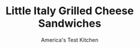 ---
layout: ../../layouts/MarkdownPostLayout.astro
title: Little Italy Grilled Cheese Sandwiches
author: America's Test Kitchen
pubDate: 2023-03-15
description: "The technique and the ingredients you choose make the difference between a good grilled cheese sandwich and a great grilled cheese sandwich."
image_url: https://res.cloudinary.com/hksqkdlah/image/upload/ar_1:1,c_fill,dpr_2.0,f_auto,fl_lossy.progressive.strip_profile,g_faces:auto,q_auto:low,w_344/4384_sfs-grilledcheese-cc
tags: ["Main Courses","Italian","Sandwiches","Cook's Country TV"]
calories: 2561
protein: 31
carbohydrates: 33
fats: 
fiber: 3
ingredients: ["1 1/3 cups, grated provolone cheese","2/3 cup, shredded mozzarella cheese","1 cup, jarred roasted red peppers, drained and chopped","1/4 cup, jarred pepperoncini, drained and minced","8 slices, hearty white sandwich bread","4 tablespoons, unsalted butter, melted","16 very thin slices, hard salami","8 teaspoons, kalamata olive spread"]
serves: 4
time: ""
instructions: ["Combine cheeses in bowl. Combine peppers and pepperoncini in bowl. Brush top side of each slice of bread with melted butter. Flip 4 slices over, layer each with 1/4 cup cheese mixture, 2 thin slices of salami, one quarter of pepper mixture, 2 additional slices salami, 2 teaspoons olive spread (if using), and 1/4 cup additional cheese mixture. Cover with remaining bread slices, buttered side up.","Heat large nonstick skillet over medium-low heat for 1 minute. Place 2 sandwiches in pan and weight with round cake pan, pressing lightly. Leave cake pan on top and cook until first side is golden brown, 3 to 5 minutes. Flip sandwiches, press again with cake pan, and cook until golden brown, about 2 minutes. Repeat with remaining 2 sandwiches.","Cooking For a Crowd:Grilled cheese sandwiches are best cooked two at a time. If you want to keep the first batch hot, place a baking sheet in the oven and heat the oven to 250 degrees. When the first batch is done, slide the sandwiches onto the hot baking sheet to keep them crisp and warm."]
nutrition: ["339 mg Potassium","532 mg Phosphorus","678 mg Calcium","3 mg Iron","56 mg Magnesium","1494 mg Sodium","3 mg Zinc","42 g Fat","4 mg Niacin (B3)","12 g Monounsaturated","3 g Polyunsaturated","61 mg Vitamin C","120 mg Cholesterol","24 g Saturated","3 g Fiber","11 µg Folic acid","52 µg Folate (food)","5 g Sugars","7 µg Vitamin K","113 g Water","33 g Carbs","72 µg Folate equivalent (total)","31 g Protein","1 mg Vitamin E","1 µg Vitamin B12","339 µg Vitamin A","640 kcal Energy","2561 calories"]
notes: "The olive spread (sometimes labeled tapenade) is optional but delicious."
---